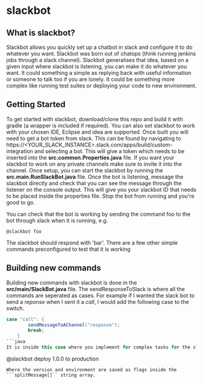 # slackbot

## What is slackbot?

Slackbot allows you quickly set up a chatbot in slack and configure it to do whatever you want. 
Slackbot was born out of chatops (think running jenkins jobs through a slack channel). 
Slackbot generalises that idea, based on a given input where slackbot is listening, you can make it do whatever you want.
It could something a simple as replying back with useful information or someone to talk too if you are lonely.
It could be something more complex like running test suites or deploying your code to new environment. 

## Getting Started
To get started with slackbot, download/clone this repo and build it with gradle (a wrapper is included if required). You can also set slackbot to work with your chosen IDE, Eclipse and idea are supported. Once built you will need to get a bot token from slack. This can be found by navigating to https://<YOUR_SLACK_INSTANCE>.slack.com/apps/build/custom-integration and selecting a bot. This will give a token which needs to be inserted into the **src.common.Properties.java** file. If you want your slackbot to work on any private channels make sure to invite it into the channel. Once setup, you can start the slackbot by running the **src.main.RunSlackBot.java** file. Once the bot is listening, message the slackbot directly and check that you can see the message through the listener on the console output. This will give you your slackbot ID that needs to be placed inside the properties file. Stop the bot from running and you're good to go.  

You can check that the bot is working by sending the command foo to the bot through slack when it is running, e.g. 
```
@slackbot foo
```

The slackbot should respond with 'bar'. There are a few other simple commands preconfigured to test that it is working

## Building new commands
Building new commands with slackbot is done in the **src/main/SlackBot.java** file. The sendResponseToSlack is where all the commands are seperated as cases. For example if I wanted the slack bot to send a *reponse* when I sent it a *call*, I would add the following case to the switch.
```java
case "call": {
	    sendMessageToAChannel("response");
	    break;
	}
```java
It is inside this case where you implement for complex tasks for the slackbot perform. The slackbot command can be appended by any number of flags or messages. For example, you could have a input such as:
```
@slackbot deploy 1.0.0 to production
```
Where the version and environment are saved as flags inside the ```splitMessage[]`` string array. 

